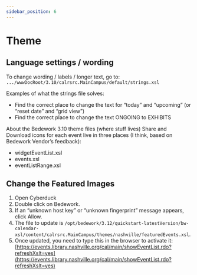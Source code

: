 ```yaml
---
sidebar_position: 6
---
```


# Theme

## Language settings / wording

To change wording / labels / longer text, go to: `.../wwwDocRoot/3.10/calrsrc.MainCampus/default/strings.xsl`

Examples of what the strings file solves:
-	Find the correct place to change the text for “today” and “upcoming” (or “reset date” and “grid view”)
-	Find the correct place to change the text ONGOING to EXHIBITS

About the Bedework 3.10 theme files (where stuff lives)
Share and Download icons for each event live in three places (I think, based on Bedework Vendor’s feedback):
-	widgetEventList.xsl
-	events.xsl
-	eventListRange.xsl

## Change the Featured Images
1.	Open Cyberduck
1.	Double click on Bedework.
1.	If an “unknown host key” or “unknown fingerprint” message appears, click Allow.
1.	The file to update is `/opt/bedework/3.12/quickstart-latestVersion/bw-calendar-xsl/content/calrsrc.MainCampus/themes/nashville/featuredEvents.xsl`.
1.	Once updated, you need to type this in the browser to activate it:  [https://events.library.nashville.org/cal/main/showEventList.rdo?refreshXslt=yes](https://events.library.nashville.org/cal/main/showEventList.rdo?refreshXslt=yes)
